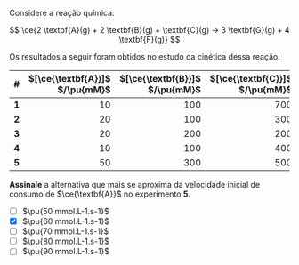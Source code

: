 Considere a reação química:

$$
\ce{2 \textbf{A}(g) + 2 \textbf{B}(g) + \textbf{C}(g) -> 3 \textbf{G}(g) + 4 \textbf{F}(g)}
$$


Os resultados a seguir foram obtidos no estudo da cinética dessa reação:

| # | $[\ce{\textbf{A}}]$ $/\pu{mM}$ | $[\ce{\textbf{B}}]$ $/\pu{mM}$ | $[\ce{\textbf{C}}]$ $/\pu{mM}$ | $v_{\ce{\textbf{G}}}$ $/(\pu{mM.s-1})$ |
|---|--:|--:|--:|--:|
| **1** | $10$ | $100$ | $700$ |  $2$ |
| **2** | $20$ | $100$ | $300$ |  $4$ |
| **3** | $20$ | $200$ | $200$ | $16$ |
| **4** | $10$ | $100$ | $400$ |  $2$ |
| **5** | $50$ | $300$ | $500$ |    |

**Assinale** a alternativa que mais se aproxima da velocidade inicial de consumo de $\ce{\textbf{A}}$ no experimento **5**.

- [ ] $\pu{50 mmol.L-1.s-1}$
- [x] $\pu{60 mmol.L-1.s-1}$
- [ ] $\pu{70 mmol.L-1.s-1}$
- [ ] $\pu{80 mmol.L-1.s-1}$
- [ ] $\pu{90 mmol.L-1.s-1}$